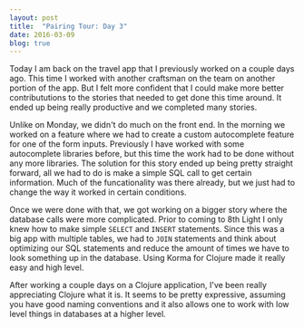 ```yaml
---
layout: post
title:  "Pairing Tour: Day 3"
date: 2016-03-09
blog: true
---
```


Today I am back on the travel app that I previously worked on a couple days ago. This time I worked with another craftsman on the team on another portion of the app. But I felt more confident that I could make more better contribututions to the stories that needed to get done this time around. It ended up being really productive and we completed many stories.

Unlike on Monday, we didn't do much on the front end. In the morning we worked on a feature where we had to create a custom autocomplete feature for one of the form inputs. Previously I have worked with some autocomplete libraries before, but this time the work had to be done without any more libraries. The solution for this story ended up being pretty straight forward, all we had to do is make a simple SQL call to get certain information. Much of the funcationality was there already, but we just had to change the way it worked in certain conditions.

Once we were done with that, we got working on a bigger story where the database calls were more complicated. Prior to coming to 8th Light I only knew how to make simple `SELECT` and `INSERT` statements. Since this was a big app with multiple tables, we had to `JOIN` statements and think about optimizing our SQL statements and reduce the amount of times we have to look something up in the database. Using Korma for Clojure made it really easy and high level.

After working a couple days on a Clojure application, I've been really appreciating Clojure what it is. It seems to be pretty expressive, assuming you have good naming conventions and it also allows one to work with low level things in databases at a higher level.
